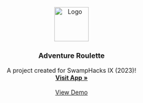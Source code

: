 # 


<!-- PROJECT LOGO -->
<br />
<div align="center">
  <a href="https://github.com/colintle/swamphack-2023">
    <img src="![image](https://user-images.githubusercontent.com/109694719/215283284-44983db2-6b62-4a2a-b6eb-f150924011b0.png)" alt="Logo" width="80" height="80">
  </a>

  <h3 align="center">Adventure Roulette</h3>

  <p align="center">
    A project created for SwampHacks IX (2023)!
    <br />
    <a href="https://github.com/"><strong>Visit App »</strong></a>
    <br />
    <br />
    <a href="https://www.youtube.com/">View Demo</a>
  </p>
</div>
